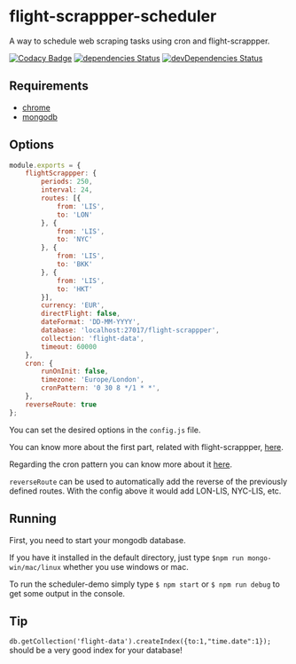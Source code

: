 # flight-scrappper-scheduler

A  way to schedule web scraping tasks using cron and flight-scrappper.

[![Codacy Badge](https://api.codacy.com/project/badge/Grade/a242995bca784ef1bc3f0054c5e79451)](https://www.codacy.com/app/tiagobertolo/flight-scrappper-scheduler?utm_source=github.com&amp;utm_medium=referral&amp;utm_content=bertolo1988/flight-scrappper-scheduler&amp;utm_campaign=Badge_Grade)
[![dependencies Status](https://david-dm.org/bertolo1988/flight-scrappper-scheduler/status.svg)](https://david-dm.org/bertolo1988/flight-scrappper-scheduler)
[![devDependencies Status](https://david-dm.org/bertolo1988/flight-scrappper-scheduler/dev-status.svg)](https://david-dm.org/bertolo1988/flight-scrappper-scheduler?type=dev)

## Requirements

 - [chrome](https://www.google.com/chrome/browser/desktop/index.html)
 - [mongodb](https://www.mongodb.com/)

## Options

```js
module.exports = {
    flightScrappper: {
        periods: 250,
        interval: 24,
        routes: [{
            from: 'LIS',
            to: 'LON'
        }, {
            from: 'LIS',
            to: 'NYC'
        }, {
            from: 'LIS',
            to: 'BKK'
        }, {
            from: 'LIS',
            to: 'HKT'
        }],
        currency: 'EUR',
        directFlight: false,
        dateFormat: 'DD-MM-YYYY',
        database: 'localhost:27017/flight-scrappper',
        collection: 'flight-data',
        timeout: 60000
    },
    cron: {
        runOnInit: false,
        timezone: 'Europe/London',
        cronPattern: '0 30 8 */1 * *',
    },
    reverseRoute: true
};
```

You can set the desired options in the `config.js` file.

You can know more about the first part, related with flight-scrappper, [here](https://github.com/bertolo1988/flight-scrappper#options).

Regarding the cron pattern you can know more about it [here](https://github.com/ncb000gt/node-cron).

`reverseRoute` can be used to automatically add the reverse of the previously defined routes. With the config above it would add LON-LIS, NYC-LIS, etc.

## Running

First, you need to start your mongodb database. 

If you have  it installed in the default directory, just type `$npm run mongo-win/mac/linux` whether you use windows or mac.

To run the scheduler-demo simply type `$ npm start` or `$ npm run debug` to get some output in the console.


## Tip

`db.getCollection('flight-data').createIndex({to:1,"time.date":1});` should be a very good index for your database!

